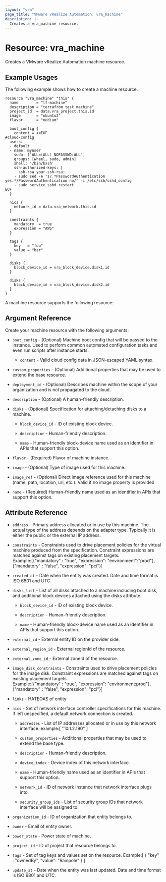 ```yaml
---
layout: "vra"
page_title: "VMware vRealize Automation: vra_machine"
description: |-
  Creates a vra_machine resource.
---
```


# Resource: vra_machine

Creates a VMware vRealize Automation machine resource.

## Example Usages

The following example shows how to create a machine resource.

```hcl
resource "vra_machine" "this" {
  name        = "tf-machine"
  description = "terrafrom test machine"
  project_id  = data.vra_project.this.id
  image       = "ubuntu2"
  flavor      = "medium"

  boot_config {
    content = <<EOF
#cloud-config
  users:
  - default
  - name: myuser
    sudo: ['ALL=(ALL) NOPASSWD:ALL']
    groups: [wheel, sudo, admin]
    shell: '/bin/bash'
    ssh-authorized-keys: |
      ssh-rsa your-ssh-rsa:
    - sudo sed -e 's/.*PasswordAuthentication yes.*/PasswordAuthentication no/' -i /etc/ssh/sshd_config
    - sudo service sshd restart
EOF
  }

  nics {
    network_id = data.vra_network.this.id
  }

  constraints {
    mandatory  = true
    expression = "AWS"
  }

  tags {
    key   = "foo"
    value = "bar"
  }

  disks {
    block_device_id = vra_block_device.disk1.id
  }

  disks {
    block_device_id = vra_block_device.disk2.id
  }
}
```
A machine resource supports the following resource:

## Argument Reference

Create your machine resource with the following arguments:

* `boot_config` - (Optional)  Machine boot config that will be passed to the instance. Used to perform common automated configuration tasks and even run scripts after instance starts.
    
    * `content` - Valid cloud config data in JSON-escaped YAML syntax.
    
* `custom_properties` - (Optional) Additional properties that may be used to extend the base resource.

* `deployment_id` - (Optional) Describes machine within the scope of your organization and is not propagated to the cloud.

* `description` - (Optional) A human-friendly description.

* `disks` - (Optional) Specification for attaching/detaching disks to a machine.
    
    * `block_device_id` - ID of existing block device.
    
    * `description` - Human-friendly description.
    
    * `name` - Human-friendly block-device name used as an identifier in APIs that support this option.
    
* `flavor` - (Required) Flavor of machine instance.

* `image` - (Optional) Type of image used for this machine.

* `image_ref` - (Optional) Direct image reference used for this machine (name, path, location, uri, etc.). Valid if no image property is provided

* `name` - (Required) Human-friendly name used as an identifier in APIs that support this option.

## Attribute Reference

* `address` - Primary address allocated or in use by this machine. The actual type of the address depends on the adapter type. Typically it is either the public or the external IP address.

* `constraints` - Constraints used to drive placement policies for the virtual machine produced from the specification. Constraint expressions are matched against tags on existing placement targets.  
Example:[{"mandatory" : "true", "expression": "environment":"prod"}, {"mandatory" : "false", "expression": "pci"}]

* `created_at` - Date when the entity was created. Date and time format is ISO 6801 and UTC.

* `disks_list` - List of all disks attached to a machine including boot disk, and additional block devices attached using the disks attribute.
    
    * `block_device_id` - ID of existing block device.
    
    * `description` - Human-friendly description.
    
    * `name` - Human-friendly block-device name used as an identifier in APIs that support this option.
    
* `external_id` - External entity ID on the provider side.

* `external_region_id` - External regionId of the resource.

* `external_zone_id` - External zoneId of the resource.

* `image_disk_constraints` - Constraints used to drive placement policies for the image disk. Constraint expressions are matched against tags on existing placement targets.  
Example:[{"mandatory" : "true", "expression": "environment:prod"}, {"mandatory" : "false", "expression": "pci"}]

* `links` - HATEOAS of entity

* `nics` - Set of network interface controller specifications for this machine. If left unspecified, a default network connection is created.
    
    * `addresses` - List of IP addresses allocated or in use by this network interface.
                    example:[ "10.1.2.190" ]
    
    * `custom_properties` - Additional properties that may be used to extend the base type.
    
    * `description` - Human-friendly description.

    * `device_index` - Device index of this network interface.
    
    * `name` - Human-friendly name used as an identifier in APIs that support this option.
    
    * `network_id` - ID of network instance that network interface plugs into.

    * `security_group_ids` - List of security group IDs that network interface will be assigned to.
    
* `organization_id` - ID of organization that entity belongs to.

* `owner` - Email of entity owner.

* `power_state` - Power state of machine.

* `project_id` - ID of project that resource belongs to.

* `tags` - Set of tag keys and values set on the resource.
           Example:[ { "key" : "ownedBy", "value": "Rainpole" } ]

* `update_at` - Date when the entity was last updated. Date and time format is ISO 6801 and UTC.
